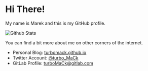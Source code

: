 # Hi There!

My name is Marek and this is my GitHub profile.

![Github Stats](https://github-readme-stats.vercel.app/api?username=turboMaCk&show_icons=true&theme=light&include_all_commits=true)

You can find a bit more about me on other corners of the internet.

- Personal Blog: [turbomack.github.io](https://turbomack.github.io/)
- Twitter Account: [@turbo_MaCk](https://twitter.com/turbo_MaCk)
- GitLab Profile: [turboMaCk@gitlab.com](https://gitlab.com/turboMaCk)
